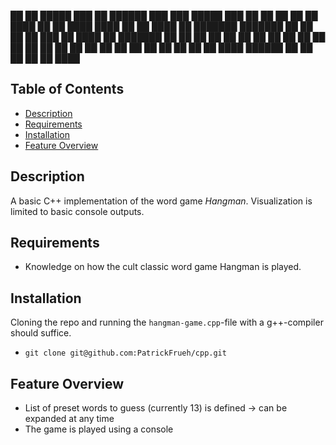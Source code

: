 

██   ██  █████  ███    ██  ██████  ███    ███  █████  ███    ██ 
██   ██ ██   ██ ████   ██ ██       ████  ████ ██   ██ ████   ██ 
███████ ███████ ██ ██  ██ ██   ███ ██ ████ ██ ███████ ██ ██  ██ 
██   ██ ██   ██ ██  ██ ██ ██    ██ ██  ██  ██ ██   ██ ██  ██ ██ 
██   ██ ██   ██ ██   ████  ██████  ██      ██ ██   ██ ██   ████ 
                                                                
                                                                


          
## Table of Contents

- [Description](#description)
- [Requirements](#requirements)
- [Installation](#installation)
- [Feature Overview](#featureoverview)

## Description
A basic C++ implementation of the word game *Hangman*. Visualization is limited to basic console outputs.

## Requirements
* Knowledge on how the cult classic word game Hangman is played.

## Installation
Cloning the repo and running the `hangman-game.cpp`-file with a g++-compiler should suffice.
* `git clone git@github.com:PatrickFrueh/cpp.git`

## Feature Overview
- List of preset words to guess (currently 13) is defined -> can be expanded at any time
- The game is played using a console
